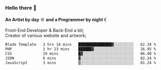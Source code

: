 ### Hello there 👋
#### An Artist by day ☼ and a Programmer by night ☾

Front-End Developer & Back-End a bit;<br>
Creator of various website and artwork;

<!--START_SECTION:waka-->

```txt
Blade Template   3 hrs 14 mins   ███████████████▓░░░░░░░░░   62.34 %
PHP              1 hr 23 mins    ██████▓░░░░░░░░░░░░░░░░░░   26.95 %
CSS              19 mins         █▓░░░░░░░░░░░░░░░░░░░░░░░   06.40 %
JSON             6 mins          ▓░░░░░░░░░░░░░░░░░░░░░░░░   02.24 %
JavaScript       3 mins          ▒░░░░░░░░░░░░░░░░░░░░░░░░   01.24 %
```

<!--END_SECTION:waka-->

<!--unk0e-ctrlmd-blitzh-Klöggr-https://codepen.io/nikillpop/pen/VdJjJW-->
